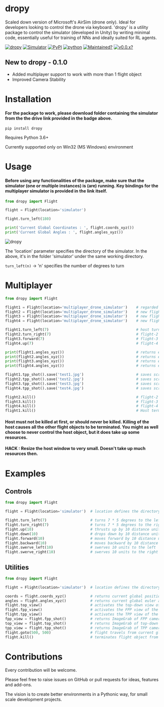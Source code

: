 # dropy

Scaled down version of Microsoft's AirSim (drone only). Ideal for developers looking to control the drone via keyboard. 'dropy' is a utility package to control the simulator (developed in Unity) by writing minimal code, essentially useful for training of NNs and ideally suited for RL agents.

[![dropy](https://img.shields.io/badge/dropy-GitHub-red.svg)](https://github.com/gittygupta/dropy)
[![Simulator](https://img.shields.io/badge/Simulator-drive-yellow.svg)](https://drive.google.com/drive/folders/1F5eXw05olflnk7Uv1qbb_htFjBDdr0Cr?usp=sharing)
[![PyPI](https://img.shields.io/badge/PyPI-v0.1.0-blue.svg)](https://pypi.org/project/dropy/)
[![python](https://img.shields.io/badge/python-3.6+-blue.svg)](https://www.python.org)
[![Maintained?](https://img.shields.io/badge/Maintained%3F-YES-green.svg)](https://github.com/gittygupta/dropy)
[![v0.0.x?](https://img.shields.io/badge/v0.0.x-README-indigo.svg)](https://github.com/gittygupta/dropy/blob/master/README_v0.0.x.md)


## New to dropy - 0.1.0

* Added multiplayer support to work with more than 1 flight object
* Improved Camera Stability

# Installation

#### For the package to work, please download folder containing the simulator from the the drive link provided in the badge above. 

```
pip install dropy
```

Requires Python 3.6+

Currently supported only on Win32 (MS Windows) environment


# Usage

#### Before using any functionalities of the package, make sure that the simulator (one or multiple instances) is (are) running. Key bindings for the multiplayer simulator is provided in the link itself.

```python
from dropy import Flight

flight = Flight(location='simulator')

flight.turn_left(180)

print('Current Global Coordinates : ', flight.coords_xyz())
print('Current Global Angles : ', flight.angles_xyz())
```

![dropy](https://github.com/gittygupta/dropy/blob/master/readme_gif.gif)

The 'location' parameter specifies the directory of the simulator. In the above, it's in the folder 'simulator' under the same working directory.

`
turn_left(n)
`
 -> 'n' specifies the number of degrees to turn


# Multiplayer

```python
from dropy import Flight

flight1 = Flight(location='multiplayer_drone_simulator')    # regarded as the host flight object
flight2 = Flight(location='multiplayer_drone_simulator')    # new flight-2 spawned
flight3 = Flight(location='multiplayer_drone_simulator')    # new flight-3 spawned
flight4 = Flight(location='multiplayer_drone_simulator')    # new flight=4 spawned

flight1.turn_left(7)                                        # host turns 7 * 5 degrees to the left
flight2.turn_right(7)                                       # flight-2 turns 7 * 5 degrees to the right
flight3.forward(7)                                          # flight-3 goes forward by 7 distance units
flight4.up(7)                                               # flight-4 thrusts up by 7 distance units

print(flight1.angles_xyz())                                 # returns euler angles of the host
print(flight2.angles_xyz())                                 # returns euler angles of flight-2
print(flight3.angles_xyz())                                 # returns euler angles of flight-3
print(flight4.angles_xyz())                                 # returns euler angles of flight-4

flight1.tpp_shot().save('test1.jpg')                        # saves screenshot of tpp-mode of the host
flight2.tpp_shot().save('test2.jpg')                        # saves screenshot of tpp-mode of flight-2
flight3.tpp_shot().save('test3.jpg')                        # saves screenshot of tpp-mode of flight-3
flight4.tpp_shot().save('test4.jpg')                        # saves screenshot of tpp-mode of flight-4

flight2.kill()                                              # flight-2 terminated from simulator and closed
flight3.kill()                                              # flight-3 terminated from simulator and closed
flight4.kill()                                              # flight-4 terminated from simulator and closed
flight1.kill()                                              # Host terminated from simulator and closed
```

#### Host must not be killed at first, or should never be killed. Killing of the host causes all the other flight objects to be terminated. You might as well choose to never control the host object, but it does take up some resources. 
#### HACK : Resize the host window to very small. Doesn't take up much resources then.
####

# Examples

## Controls

```python
from dropy import Flight

flight = Flight(location='simulator')  # location defines the directory where the simulator is, in the workstation

flight.turn_left(7)                    # turns 7 * 5 degrees to the left
flight.turn_right(7)                   # turns 7 * 5 degrees to the right
flight.up(10)                          # thrusts up by 10 distance units
flight.down(10)                        # drops down by 10 distance units
flight.forward(10)                     # moves forward by 10 distance units
flight.backward(10)                    # moves backward by 10 distance units
flight.swerve_left(10)                 # swerves 10 units to the left
flight.swerve_right(10)                # swerves 10 units to the right
```

## Utilities

```python
from dropy import Flight

flight = Flight(location='simulator')  # location defines the directory where the simulator is, in the workstation

coords = flight.coords_xyz()           # returns current global position of the agent
angles = flight.angles_xyz()           # returns current global euler angles of the agent
flight.top_view()                      # activates the top-down view of the simulator
flight.fpp_view()                      # activates the FPP view of the simulator
flight.tpp_view()                      # activates the TPP view of the simulator
fpp_view = flight.fpp_shot()           # returns ImageGrab of FPP camera of the simulator
top_view = flight.top_shot()           # returns ImageGrab of top-down view of the simulator
tpp_view = flight.tpp_shot()           # returns ImageGrab of TPP camera (Main Camera) of the simulator
flight.goto(500, 500)                  # flight travels from current global position to given global coordinates(500, 500)
flight.kill()                          # terminates flight object from the simulator, and closes that instance
```

# Contributions

Every contribution will be welcome.

Please feel free to raise issues on GitHub or pull requests for ideas, features and add-ons.

The vision is to create better environments in a Pythonic way, for small scale development projects.
